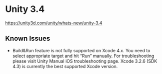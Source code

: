 # Unity 3.4
https://unity3d.com/unity/whats-new/unity-3.4

## Known Issues

<ul>
<li>Build&amp;Run feature is not fully supported on Xcode 4.x. You need to select appropriate target and hit “Run” manually. For troubleshooting please visit Unity Manual iOS troubleshooting page. Xcode 3.2.6 (SDK 4.3) is currently the best supported Xcode version.</li>
</ul>
